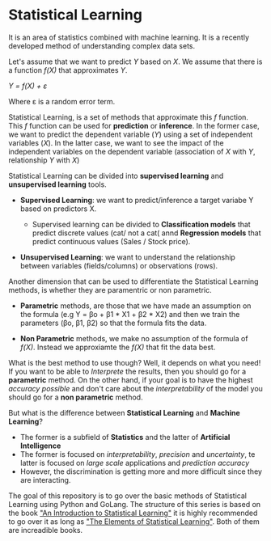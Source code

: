 # Statistical Learning

It is an area of statistics combined with machine learning. It is a recently developed method of understanding complex data sets.

Let's assume that we want to predict *Y* based on *X*. We assume that there is a function *f(X)* that approximates *Y*.

*Y = f(X) + ε*

Where ε is a random error term.

Statistical Learning, is a set of methods that approximate this *f* function. This *f* function can be used for **prediction** or **inference**. In the former case, we want to predict the dependent variable (*Y*) using a set of independent variables (*X*). In the latter case, we want to see the impact of the independent variables on the dependent variable (association of *X* with *Y*, relationship *Y* with *X*)

Statistical Learning can be divided into **supervised learning** and **unsupervised learning** tools. 

* **Supervised Learning**: we want to predict/inference a target variabe Y based on predictors X.

  * Supervised learning can be divided to **Classification models** that predict discrete values (cat/ not a cat( annd **Regression models** that predict continuous values (Sales / Stock price).

* **Unsupervised Learning**: we want to understand the relationship between variables (fields/columns) or observations (rows).

Another dimension that can be used to differentiate the Statistical Learning methods, is whether they are paramentric or non parametric.

* **Parametric** methods, are those that we have made an assumption on the formula (e.g Y = βο + β1 * Χ1 + β2 * Χ2) and then we train the parameters (βο, β1, β2) so that the formula fits the data. 

* **Non Parametric** methods, we make no assumption of the formula of *f(X)*. Instead we approxiamte the *f(X)* that fit the data best. 

What is the best method to use though? Well, it depends on what you need! If you want to be able to *Interprete* the results, then you should go for a **parametric** method. On the other hand, if your goal is to have the highest *accuracy possible* and don't care about the *interpretability* of the model you should go for a **non parametric** method.

But what is the difference between **Statistical Learning** and **Machine Learning**? 

* The former is a subfield of **Statistics** and the latter of **Artificial Intelligence**
* The former is focused on *interpretability*, *precision* and *uncertainty*, te latter is focused on *large scale* applications and *prediction accuracy*
* However, the discrimination is getting more and more difficult since they are interacting.

The goal of this repository is to go over the basic methods of Statistical Learning using Python and GoLang. The structure of  this series is based on the book ["An Introduction to Statistical Learning"](http://www-bcf.usc.edu/~gareth/ISL/index.html) it is highly recommended to go over it as long as ["The Elements of Statistical Learning"](https://web.stanford.edu/~hastie/Papers/ESLII.pdf). Both of them are increadible books. 

